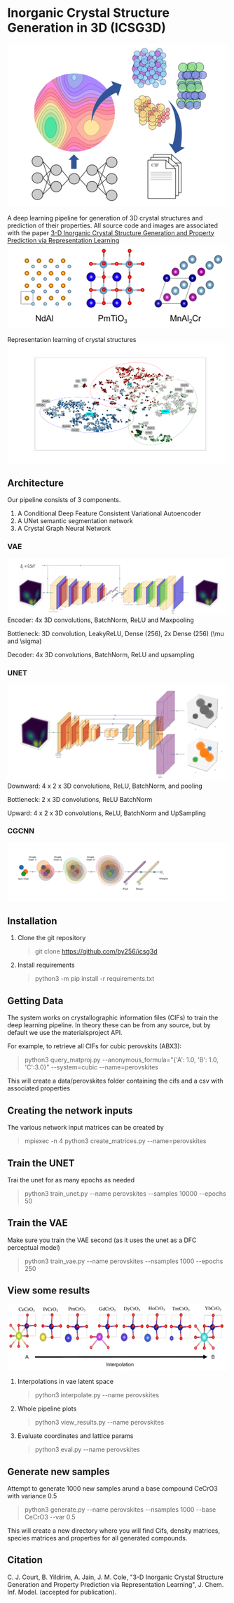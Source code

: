 # Inorganic Crystal Structure Generation in 3D (ICSG3D)

!['TOC'](images/toc.png)

A deep learning pipeline for generation of 3D crystal structures and prediction of their properties. All source code and images are associated with the paper [3-D Inorganic Crystal Structure Generation and Property Prediction via Representation Learning](https://pubs.acs.org/doi/10.1021/acs.jcim.0c00464)
![Example crystals generated with our system](images/crystals-1.png)

Representation learning of crystal structures
![Latent space embedding](images/latent_anotated.png)



## Architecture

Our pipeline consists of 3 components.

1. A Conditional Deep Feature Consistent Variational Autoencoder
2. A UNet semantic segmentation network
3. A Crystal Graph Neural Network

### VAE

![VAE](images/vae-1.png)
Encoder: 4x 3D convolutions, BatchNorm, ReLU and Maxpooling

Bottleneck: 3D convolution, LeakyReLU, Dense (256), 2x Dense (256) (\mu and \sigma)

Decoder: 4x 3D convolutions, BatchNorm, ReLU and upsampling

### UNET

![Unet](images/unet-1.png)
Downward: 4 x 2 x 3D convolutions, ReLU, BatchNorm, and pooling

Bottleneck: 2 x 3D convolutions, ReLU BatchNorm

Upward: 4 x 2 x 3D convolutions, ReLU, BatchNorm and UpSampling

### CGCNN

![CGCNN](images/cgcnn-1.png)

## Installation

1. Clone the git repository
    > git clone https://github.com/by256/icsg3d
2. Install requirements
    > python3 -m pip install -r requirements.txt

## Getting Data

The system works on crystallographic information files (CIFs) to train the deep learning pipeline. In theory these can be from any source, but by default we use the materialsproject API.

For example, to retrieve all CIFs for cubic perovskits (ABX3):
> python3 query_matproj.py --anonymous_formula="{'A': 1.0, 'B': 1.0, 'C':3.0}" --system=cubic --name=perovskites

This will create a data/perovskites folder containing the cifs and a csv with associated properties

## Creating the network inputs

The various network input matrices can be created by
> mpiexec -n 4 python3 create_matrices.py --name=perovskites

## Train the UNET

Trai the unet for as many epochs as needed
> python3 train_unet.py --name perovskites --samples 10000 --epochs 50

## Train the VAE

Make sure you train the VAE second (as it uses the unet as a DFC perceptual model)
> python3 train_vae.py --name perovskites --nsamples 1000 --epochs 250

## View some results

![Interpolations](images/interpolate-1.png)

1. Interpolations in vae latent space
    > python3 interpolate.py --name perovskites
2. Whole pipeline plots
    > python3 view_results.py --name perovskites
3. Evaluate coordinates and lattice params
    > python3 eval.py --name perovskites

## Generate new samples

Attempt to generate 1000 new samples arund a base compound CeCrO3 with variance 0.5
> python3 generate.py --name perovskites --nsamples 1000 --base CeCrO3 --var 0.5

This will create a new directory where you will find Cifs, density matrices, species matrices and properties for all generated compounds.

## Citation
C. J. Court, B. Yildirim, A. Jain, J. M. Cole, "3-D Inorganic Crystal
Structure Generation
and Property Prediction via Representation Learning", J. Chem. Inf.
Model. (accepted for publication).
